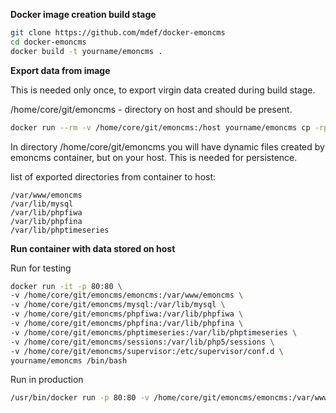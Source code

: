 **Docker image creation build stage**

```bash
git clone https://github.com/mdef/docker-emoncms
cd docker-emoncms
docker build -t yourname/emoncms .
```


**Export data from image**

This is needed only once, to export virgin data created during build stage.

/home/core/git/emoncms - directory on host and should be present.

```bash
docker run --rm -v /home/core/git/emoncms:/host yourname/emoncms cp -rp {/var/www/emoncms,/var/lib/mysql,/var/lib/phpfina,/var/lib/phpfiwa,/var/lib/phptimeseries} /host/
```

In directory /home/core/git/emoncms you will have dynamic files created by emoncms container, but on your host. This is needed for persistence. 

list of exported directories from container to host:

    /var/www/emoncms 
    /var/lib/mysql
    /var/lib/phpfiwa
    /var/lib/phpfina
    /var/lib/phptimeseries



**Run container with data stored on host**

Run for testing
```bash
docker run -it -p 80:80 \
-v /home/core/git/emoncms/emoncms:/var/www/emoncms \ 
-v /home/core/git/emoncms/mysql:/var/lib/mysql \
-v /home/core/git/emoncms/phpfiwa:/var/lib/phpfiwa \
-v /home/core/git/emoncms/phpfina:/var/lib/phpfina \
-v /home/core/git/emoncms/phptimeseries:/var/lib/phptimeseries \
-v /home/core/git/emoncms/sessions:/var/lib/php5/sessions \
-v /home/core/git/emoncms/supervisor:/etc/supervisor/conf.d \
yourname/emoncms /bin/bash 
```

Run in production
```bash
/usr/bin/docker run -p 80:80 -v /home/core/git/emoncms/emoncms:/var/www/emoncms -v /home/core/git/emoncms/mysql:/var/lib/mysql -v /home/core/git/emoncms/phpfiwa:/var/lib/phpfiwa -v /home/core/git/emoncms/phpfina:/var/lib/phpfina -v /home/core/git/emoncms/phptimeseries:/var/lib/phptimeseries -v /home/core/git/emoncms/sessions:/var/lib/php5/sessions -v /home/core/git/emoncms/supervisor:/etc/supervisor/conf.d yourname/emoncms /usr/bin/supervisord -n -c /etc/supervisor/supervisord.conf
```

